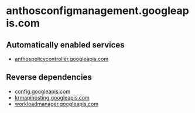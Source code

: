 # anthosconfigmanagement.googleapis.com

## Automatically enabled services

* [anthospolicycontroller.googleapis.com](../anthospolicycontroller.googleapis.com/)

## Reverse dependencies

* [config.googleapis.com](../config.googleapis.com/)
* [krmapihosting.googleapis.com](../krmapihosting.googleapis.com/)
* [workloadmanager.googleapis.com](../workloadmanager.googleapis.com/)
